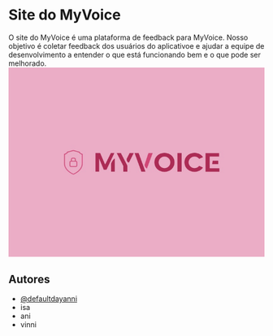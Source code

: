 # Site do MyVoice
O site do MyVoice é uma plataforma de feedback para MyVoice. Nosso objetivo é coletar feedback dos usuários do aplicativoe e ajudar a equipe de desenvolvimento a entender o que está funcionando bem e o que pode ser melhorado.
![Logo](./imags/myvoice-G.png)


## Autores

- [@defaultdayanni](https://github.com/defaultdayanni)
- isa
- ani
- vinni